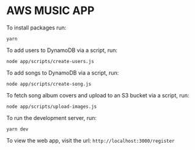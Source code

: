 # AWS MUSIC APP

To install packages run:
```shell
yarn
```

To add users to DynamoDB via a script, run:
```shell
node app/scripts/create-users.js
```

To add songs to DynamoDB via a script, run:
```shell
node app/scripts/create-song.js
```

To fetch song album covers and upload to an S3 bucket via a script, run:
```shell
node app/scripts/upload-images.js
```


To run the development server, run:
```shell
yarn dev
```

To view the web app, visit the url:
`http://localhost:3000/register`